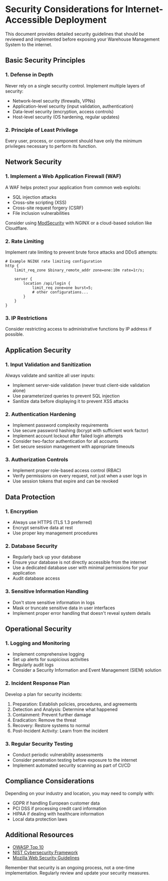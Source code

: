 # Security Considerations for Internet-Accessible Deployment

This document provides detailed security guidelines that should be reviewed and implemented before exposing your Warehouse Management System to the internet.

## Basic Security Principles

### 1. Defense in Depth

Never rely on a single security control. Implement multiple layers of security:

- Network-level security (firewalls, VPNs)
- Application-level security (input validation, authentication)
- Data-level security (encryption, access controls)
- Host-level security (OS hardening, regular updates)

### 2. Principle of Least Privilege

Every user, process, or component should have only the minimum privileges necessary to perform its function.

## Network Security

### 1. Implement a Web Application Firewall (WAF)

A WAF helps protect your application from common web exploits:

- SQL injection attacks
- Cross-site scripting (XSS)
- Cross-site request forgery (CSRF)
- File inclusion vulnerabilities

Consider using [ModSecurity](https://www.modsecurity.org/) with NGINX or a cloud-based solution like Cloudflare.

### 2. Rate Limiting

Implement rate limiting to prevent brute force attacks and DDoS attempts:

```nginx
# Example NGINX rate limiting configuration
http {
    limit_req_zone $binary_remote_addr zone=one:10m rate=1r/s;
    
    server {
        location /api/login {
            limit_req zone=one burst=5;
            # other configurations...
        }
    }
}
```

### 3. IP Restrictions

Consider restricting access to administrative functions by IP address if possible.

## Application Security

### 1. Input Validation and Sanitization

Always validate and sanitize all user inputs:

- Implement server-side validation (never trust client-side validation alone)
- Use parameterized queries to prevent SQL injection
- Sanitize data before displaying it to prevent XSS attacks

### 2. Authentication Hardening

- Implement password complexity requirements
- Use secure password hashing (bcrypt with sufficient work factor)
- Implement account lockout after failed login attempts
- Consider two-factor authentication for all accounts
- Set secure session management with appropriate timeouts

### 3. Authorization Controls

- Implement proper role-based access control (RBAC)
- Verify permissions on every request, not just when a user logs in
- Use session tokens that expire and can be revoked

## Data Protection

### 1. Encryption

- Always use HTTPS (TLS 1.3 preferred)
- Encrypt sensitive data at rest
- Use proper key management procedures

### 2. Database Security

- Regularly back up your database
- Ensure your database is not directly accessible from the internet
- Use a dedicated database user with minimal permissions for your application
- Audit database access

### 3. Sensitive Information Handling

- Don't store sensitive information in logs
- Mask or truncate sensitive data in user interfaces
- Implement proper error handling that doesn't reveal system details

## Operational Security

### 1. Logging and Monitoring

- Implement comprehensive logging
- Set up alerts for suspicious activities
- Regularly audit logs
- Consider a Security Information and Event Management (SIEM) solution

### 2. Incident Response Plan

Develop a plan for security incidents:

1. Preparation: Establish policies, procedures, and agreements
2. Detection and Analysis: Determine what happened
3. Containment: Prevent further damage
4. Eradication: Remove the threat
5. Recovery: Restore systems to normal
6. Post-Incident Activity: Learn from the incident

### 3. Regular Security Testing

- Conduct periodic vulnerability assessments
- Consider penetration testing before exposure to the internet
- Implement automated security scanning as part of CI/CD

## Compliance Considerations

Depending on your industry and location, you may need to comply with:

- GDPR if handling European customer data
- PCI DSS if processing credit card information
- HIPAA if dealing with healthcare information
- Local data protection laws

## Additional Resources

- [OWASP Top 10](https://owasp.org/www-project-top-ten/)
- [NIST Cybersecurity Framework](https://www.nist.gov/cyberframework)
- [Mozilla Web Security Guidelines](https://infosec.mozilla.org/guidelines/web_security)

Remember that security is an ongoing process, not a one-time implementation. Regularly review and update your security measures.